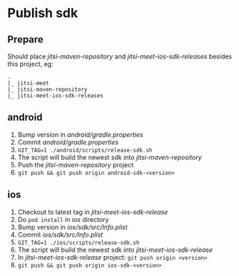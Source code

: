 # Publish sdk

## Prepare
Should place _jitsi-maven-repository_ and _jitsi-meet-ios-sdk-releases_ besides this project, eg:
```
.
|_ jitsi-meet
|_ jitsi-maven-repository
|_ jitsi-meet-ios-sdk-releases
```

## android
1. Bump version in _android/gradle.properties_
2. Commit _android/gradle.properties_
3. `GIT_TAG=1 ./android/scripts/release-sdk.sh`
4. The script will build the newest sdk into _jitsi-maven-repository_
5. Push the _jitsi-maven-repository_ project
6. `git push && git push origin android-sdk-<version>`

## ios
1. Checkout to latest tag in _jitsi-meet-ios-sdk-release_
2. Do `pod install` in _ios_ directory
3. Bump version in _ios/sdk/src/Info.plist_
4. Commit _ios/sdk/src/Info.plist_
5. `GIT_TAG=1 ./ios/scripts/release-sdk.sh`
6. The script will build the newest sdk into _jitsi-meet-ios-sdk-release_
7. In _jitsi-meet-ios-sdk-release_ project: `git push origin <version>`
8. `git push && git push origin ios-sdk-<version>`
